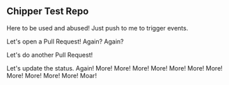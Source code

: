 ## Chipper Test Repo

Here to be used and abused! Just push to me to trigger events.

Let's open a Pull Request! Again? Again?

Let's do another Pull Request!

Let's update the status. Again! More! More! More! More! More! More! More! More! More! More! More! Moar!
